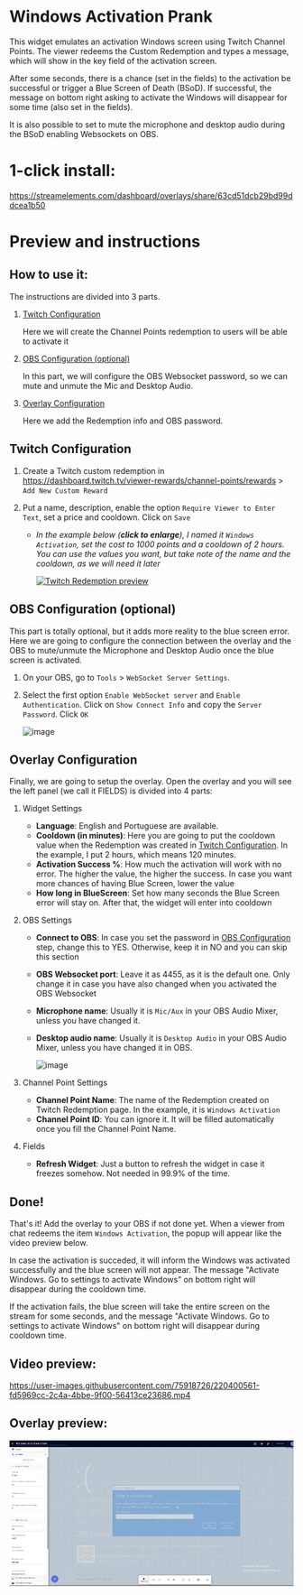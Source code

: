 # Windows Activation Prank

This widget emulates an activation Windows screen using Twitch Channel Points. The viewer redeems the Custom Redemption and types a message, which will show in the key field of the activation screen. 

After some seconds, there is a chance (set in the fields) to the activation be successful or trigger a Blue Screen of Death (BSoD). 
If successful, the message on bottom right asking to activate the Windows will disappear for some time (also set in the fields).

It is also possible to set to mute the microphone and desktop audio during the BSoD enabling Websockets on OBS.

# 1-click install: 

https://streamelements.com/dashboard/overlays/share/63cd51dcb29bd99ddcea1b50

# Preview and instructions

## How to use it:

The instructions are divided into 3 parts. 
1. [Twitch Configuration](readme.md#twitch-configuration)
   
   Here we will create the Channel Points redemption to users will be able to activate it
   
2. [OBS Configuration (optional)](readme.md#obs-configuration-optional)
   
   In this part, we will configure the OBS Websocket password, so we can mute and unmute the Mic and Desktop Audio.
   
3. [Overlay Configuration](readme.md#overlay-configuration)
   
   Here we add the Redemption info and OBS password.


## Twitch Configuration 

1. Create a Twitch custom redemption in https://dashboard.twitch.tv/viewer-rewards/channel-points/rewards > `Add New Custom Reward`

2. Put a name, description, enable the option `Require Viewer to Enter Text`, set a price and cooldown. Click on `Save`

    * _In the example below (**click to enlarge**), I named it `Windows Activation`, set the cost to 1000 points and a cooldown of 2 hours. You can use the values you want, but take note of the name and the cooldown, as we will need it later_

       [![Twitch Redemption preview](https://i.imgur.com/Jf5Qird.png)](https://github.com/c4ldas/streamelements-widgets/assets/75918726/63e4d02d-c9b1-4f6b-bafb-66715bd4fc33 "Custom reward preview - Click to enlarge")

## OBS Configuration (optional)

 This part is totally optional, but it adds more reality to the blue screen error. Here we are going to configure the connection between the overlay and the OBS to mute/unmute the Microphone and Desktop Audio once the blue screen is activated.

 1. On your OBS, go to `Tools` > `WebSocket Server Settings`.
 2. Select the first option `Enable WebSocket server` and `Enable Authentication`. Click on `Show Connect Info` and copy the `Server Password`. Click `OK`

    ![image](https://github.com/c4ldas/streamelements-widgets/assets/75918726/98c9831a-7da9-46d6-bd3e-ac26f3f3abc6)

## Overlay Configuration

Finally, we are going to setup the overlay.
Open the overlay and you will see the left panel (we call it FIELDS) is divided into 4 parts:
1. Widget Settings
   - **Language**: English and Portuguese are available.
   - **Cooldown (in minutes)**: Here you are going to put the cooldown value when the Redemption was created in [Twitch Configuration](readme.md#twitch-configuration). In the example, I put 2 hours, which means 120 minutes.
   - **Activation Success %**: How much the activation will work with no error. The higher the value, the higher the success. In case you want more chances of having Blue Screen, lower the value
   - **How long in BlueScreen**: Set how many seconds the Blue Screen error will stay on. After that, the widget will enter into cooldown
     
2. OBS Settings
   - **Connect to OBS**: In case you set the password in [OBS Configuration](readme.md#obs-configuration-optional) step, change this to YES. Otherwise, keep it in NO and you can skip this section
   - **OBS Websocket port**: Leave it as 4455, as it is the default one. Only change it in case you have also changed when you activated the OBS Websocket
   - **Microphone name**: Usually it is `Mic/Aux` in your OBS Audio Mixer, unless you have changed it.
   - **Desktop audio name**: Usually it is `Desktop Audio` in your OBS Audio Mixer, unless you have changed it in OBS.
     
      ![image](https://github.com/c4ldas/streamelements-widgets/assets/75918726/801c2f68-ddf3-4f7f-b28d-250ff589a783)

3. Channel Point Settings
   - **Channel Point Name**: The name of the Redemption created on Twitch Redemption page. In the example, it is `Windows Activation`
   - **Channel Point ID**: You can ignore it. It will be filled automatically once you fill the Channel Point Name.
     
4. Fields
   - **Refresh Widget**: Just a button to refresh the widget in case it freezes somehow. Not needed in 99.9% of the time.
     
## Done!

That's it! Add the overlay to your OBS if not done yet. When a viewer from chat redeems the item `Windows Activation`, the popup will appear like the video preview below. 

In case the activation is succeded, it will inform the Windows was activated successfully and the blue screen will not appear. The message "Activate Windows. Go to settings to activate Windows" on bottom right will disappear during the cooldown time.

If the activation fails, the blue screen will take the entire screen on the stream for some seconds, and the message "Activate Windows. Go to settings to activate Windows" on bottom right will disappear during cooldown time.

## Video preview:
https://user-images.githubusercontent.com/75918726/220400561-fd5969cc-2c4a-4bbe-9f00-56413ce23686.mp4

## Overlay preview:
![Overlay Preview](/windows-activation-prank/widget.png)




